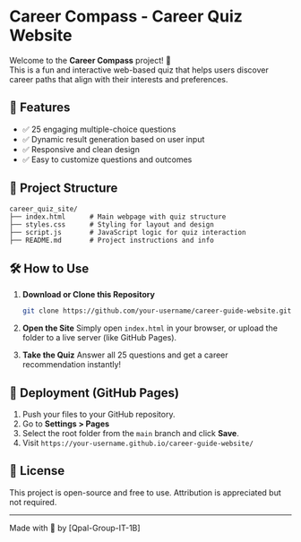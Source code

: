 
# Career Compass - Career Quiz Website

Welcome to the **Career Compass** project! 🚀  
This is a fun and interactive web-based quiz that helps users discover career paths that align with their interests and preferences.

## 🌟 Features

- ✅ 25 engaging multiple-choice questions
- ✅ Dynamic result generation based on user input
- ✅ Responsive and clean design
- ✅ Easy to customize questions and outcomes

## 📁 Project Structure

```
career_quiz_site/
├── index.html      # Main webpage with quiz structure
├── styles.css      # Styling for layout and design
├── script.js       # JavaScript logic for quiz interaction
├── README.md       # Project instructions and info
```

## 🛠️ How to Use

1. **Download or Clone this Repository**
   ```bash
   git clone https://github.com/your-username/career-guide-website.git
   ```

2. **Open the Site**
   Simply open `index.html` in your browser, or upload the folder to a live server (like GitHub Pages).

3. **Take the Quiz**
   Answer all 25 questions and get a career recommendation instantly!

## 🚀 Deployment (GitHub Pages)

1. Push your files to your GitHub repository.
2. Go to **Settings > Pages**
3. Select the root folder from the `main` branch and click **Save**.
4. Visit `https://your-username.github.io/career-guide-website/`

## 📄 License

This project is open-source and free to use. Attribution is appreciated but not required.

---

Made with 💙 by [Qpal-Group-IT-1B]
